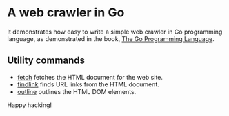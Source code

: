 # A web crawler in Go

It demonstrates how easy to write a simple web crawler in Go
programming language, as demonstrated in the book, [The Go Programming
Language][gopl].

[gopl]: https://gopl.io

## Utility commands

- [fetch][] fetches the HTML document for the web site.
- [findlink][] finds URL links from the HTML document.
- [outline][] outlines the HTML DOM elements.

Happy hacking!

[fetch]: ./cmd/fetch/main.go
[findlink]: ./cmd/findlink/main.go
[outline]: ./cmd/outline/main.go
